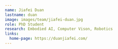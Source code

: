 ```yaml
---
name: Jiafei Duan
lastname: duan
image: images/team/jiafei-duan.jpg
role: PhD Student
research: Embodied AI, Computer Vison, Robotics
links:
  home-page: https://duanjiafei.com/
---
```


